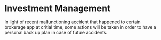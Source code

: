 # Investment Management

In light of recent malfunctioning accident that happened to certain brokerage app at critial time, some actions will be taken in order to have a personal back up plan in case of future accidents.